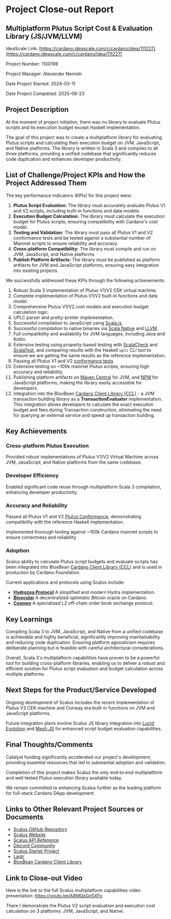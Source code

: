 # Project Close-out Report

## Multiplatform Plutus Script Cost & Evaluation Library (JS/JVM/LLVM)

IdeaScale
Link: [https://cardano.ideascale.com/c/cardano/idea/111227](https://cardano.ideascale.com/c/cardano/idea/111227)

Project Number: 1100198

Project Manager: Alexander Nemish

Date Project Started: 2024-03-11

Date Project Completed: 2025-06-23

## Project Description

At the moment of project initiation, there was no library to evaluate Plutus scripts and its
execution budget except Haskell implementation.

The goal of this project was to create a multiplatform library for evaluating Plutus scripts and
calculating their execution budget on JVM, JavaScript, and Native platforms. The library is written
in Scala 3 and compiles to all three platforms, providing a unified codebase that significantly
reduces code duplication and enhances developer productivity.

## List of Challenge/Project KPIs and How the Project Addressed Them

The key performance indicators (KPIs) for this project were:

1. **Plutus Script Evaluation:** The library must accurately evaluate Plutus V1 and V2 scripts,
   including built-in functions and data models.
2. **Execution Budget Calculation:** The library must calculate the execution budget for Plutus
   scripts, ensuring compatibility with Cardano's cost model.
3. **Testing and Validation:** The library must pass all Plutus V1 and V2 conformance tests and
   be tested against a substantial number of Mainnet scripts to ensure reliability and accuracy.
4. **Cross-platform Compatibility:** The library must compile and run on JVM, JavaScript, and Native
   platforms
5. **Publish Platform Artifacts:**  The library must be published as platform artifacts for JVM and
   JavaScript platforms, ensuring easy integration into existing projects.

We successfully addressed these KPIs through the following achievements:

1. Robust Scala 3 implementation of Plutus V1/V2 CEK virtual machine.
2. Complete implementation of Plutus V1/V2 built-in functions and data model.
3. Comprehensive Plutus V1/V2 cost models and execution budget calculation logic.
4. UPLC parser and pretty-printer implementation.
5. Successful compilation to JavaScript using [Scala.js](https://www.scala-js.org/).
6. Successful compilation to native binaries via [Scala Native](https://scala-native.org/en/stable/)
   and [LLVM](https://llvm.org/).
7. Full compatibility and availability for JVM languages, including Java and Kotlin.
8. Extensive testing using property-based testing with [ScalaCheck](https://www.scalacheck.org/)
   and [ScalaTest](https://www.scalatest.org/), and comparing results with the Haskell `uplc` CLI
   tool to ensure we are getting the same results as the reference implementation.
9. Passing all Plutus V1 and V2
   [conformance tests](https://github.com/nau/scalus/blob/a87f25a91e58311cfac341ef893dc5ce1af0e571/scalus-core/shared/src/test/scala/scalus/uplc/eval/PlutusConformanceTest.scala#L17)
10. Extensive testing on \~100k mainnet Plutus scripts, ensuring high accuracy and reliability.
11. Publishing platform artifacts on [Maven Central](https://central.sonatype.com/) for JVM,
    and [NPM](https://www.npmjs.com/) for JavaScript platforms, making the library easily accessible
    for developers.
12. Integration into the
    BloxBean [Cardano Client Library (CCL)](https://cardano-client.dev/docs/integrations/scalus-integration-api) -
    a JVM transaction building library as a **TransactionEvaluator** implementation. This
    integration allows developers to calculate the exact execution budget and fees during
    Transaction construction, eliminating the need for querying an external service and speed up
    transaction building.

## Key Achievements

### Cross-platform Plutus Execution

Provided robust implementations of Plutus V1/V2 Virtual Machine across JVM, JavaScript, and Native
platforms from the same codebase.

### Developer Efficiency

Enabled significant code reuse through multiplatform Scala 3 compilation, enhancing developer
productivity.

### Accuracy and Reliability

Passed all Plutus V1 and
V2 [Plutus Conformance](https://github.com/nau/scalus/blob/a87f25a91e58311cfac341ef893dc5ce1af0e571/scalus-core/shared/src/test/scala/scalus/uplc/eval/PlutusConformanceTest.scala#L17),
demonstrating compatibility with the reference Haskell implementation.

Implemented thorough testing against \~100k Cardano mainnet scripts to ensure correctness and
reliability.

### Adoption

Scalus ability to calculate Plutus script budgets and evaluate scripts has been integrated into
BloxBean [Cardano Client Library (CCL)](https://cardano-client.dev/docs/integrations/scalus-integration-api)
and is used in production by Cardano Foundation.

Current applications and protocols using Scalus include:

* **[Hydrozoa Protocol](https://github.com/cardano-hydrozoa/hydrozoa/)** A simplified and modern
  Hydra implementation.
* **[Binocular](https://github.com/lantr-io/binocular/)** A decentralized optimistic Bitcoin oracle
  on Cardano.
* **[Cosmex](https://cosmex.io)** A specialized L2 off-chain order book exchange protocol.

## Key Learnings

Compiling Scala 3 to JVM, JavaScript, and Native from a unified codebase is achievable and highly
beneficial, significantly improving maintainability and reducing code duplication. Ensuring platform
agnosticism requires deliberate planning but is feasible with careful architectural considerations.

Overall, Scala 3's multiplatform capabilities have proven to be a powerful tool for building
cross-platform libraries, enabling us to deliver a robust and efficient solution for Plutus script
evaluation and budget calculation across multiple platforms.

## Next Steps for the Product/Service Developed

Ongoing development of Scalus includes the recent implementation of Plutus V3 CEK machine and
Conway era built-in functions on JVM and JavaScript platforms.

Future integration plans involve Scalus JS library integration
into [Lucid Evolution](https://github.com/no-witness-labs/lucid-evolution)
and [Mesh.JS](https://meshjs.dev/) for enhanced script budget evaluation capabilities.

## Final Thoughts/Comments

Catalyst funding significantly accelerated our project's development, providing essential resources
that led to substantial adoption and validation.

Completion of this project makes Scalus the *only* end‑to‑end multiplatform and well tested
Plutus execution library available today.

We remain committed to enhancing Scalus further as the leading platform for full-stack Cardano DApp
development.

## Links to Other Relevant Project Sources or Documents

* [Scalus GitHub Repository](https://github.com/nau/scalus)
* [Scalus Website](https://scalus.org)
* [Scalus API Reference](https://scalus.org/api/index.html)
* [Discord Community](https://discord.gg/ygwtuBybsy)
* [Scalus Starter Project](https://github.com/lantr-io/scalus-starter)
* [Lantr](https://lantr.io)
* [BloxBean Cardano Client Library](https://cardano-client.dev)

## Link to Close-out Video

Here is the link to the full Scalus multiplatform capabilities video
presentation: <https://youtu.be/A8MQsGn5XFo>

There I demonstrate the Plutus V2 script evaluation and execution cost calculation on 3 platforms:
JVM, JavaScript, and Native.

